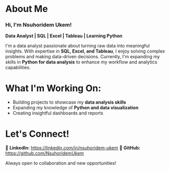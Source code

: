 # About Me
### Hi, I'm Nsuhoridem Ukem!  
**Data Analyst | SQL | Excel | Tableau | Learning Python**  

I'm a data analyst passionate about turning raw data into meaningful insights. With expertise in **SQL, Excel, and Tableau**, I enjoy solving complex problems and making data-driven decisions. Currently, I'm expanding my skills in **Python for data analysis** to enhance my workflow and analytics capabilities.  

# What I'm Working On:  
- Building projects to showcase my **data analysis skills**  
- Expanding my knowledge of **Python and data visualization**  
- Creating insightful dashboards and reports  

# Let's Connect!  
📌 **LinkedIn:** https://linkedin.com/in/nsuhoridem-ukem 
📌 **GitHub:** https://github.com/NsuhoridemUkem  

Always open to collaboration and new opportunities!  
